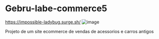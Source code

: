 # Gebru-labe-commerce5  
https://impossible-ladybug.surge.sh/
![image](https://user-images.githubusercontent.com/80565676/154903368-bdf4ef24-7e25-4e61-863b-385738de7f27.png)

Projeto de um site ecommerce de vendas de acessorios e carros antigos
